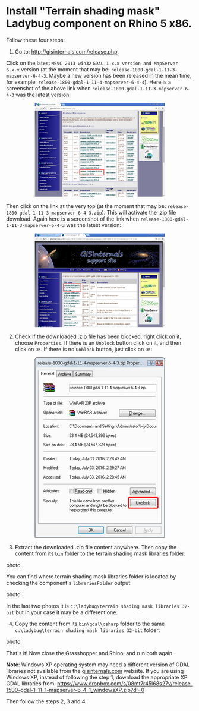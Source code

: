 Install "Terrain shading mask" Ladybug component on Rhino 5 x86.
========================================

Follow these four steps:

1) Go to: http://gisinternals.com/release.php.

Click on the latest ```MSVC 2013 win32``` ```GDAL 1.x.x version and MapServer 6.x.x``` version (at the moment that may be: ```release-1800-gdal-1-11-3-mapserver-6-4-3```. Maybe a new version has been released in the mean time, for example: ```release-1800-gdal-1-11-4-mapserver-6-4-4```).
Here is a screenshot of the above link when ```release-1800-gdal-1-11-3-mapserver-6-4-3``` was the latest version:

<p align="center">
  <img src="https://github.com/stgeorges/terrainShadingMask/blob/master/miscellaneous/images/step1a_32bit.jpg" width="350"/>
</p>

Then click on the link at the very top (at the moment that may be: ```release-1800-gdal-1-11-3-mapserver-6-4-3.zip```). This will activate the .zip file download.
Again here is a screenshot of the link when ```release-1800-gdal-1-11-3-mapserver-6-4-3``` was the latest version:

<p align="center">
  <img src="https://github.com/stgeorges/terrainShadingMask/blob/master/miscellaneous/images/step1b_32bit.jpg" width="350"/>
</p>


2) Check if the downloaded .zip file has been blocked: right click on it, choose ```Properties```. If there is an ```Unblock``` button click on it, and then click on ```OK```. If there is no ```Unblock``` button, just click on ```OK```:

<p align="center">
  <img src="https://github.com/stgeorges/terrainShadingMask/blob/master/miscellaneous/images/step2_32bit.jpg" width="350"/>
</p>

 
3) Extract the downloaded .zip file content anywhere.
Then copy the content from its ```bin``` folder to the terrain shading mask libraries folder:

photo.

You can find where terrain shading mask libraries folder is located by checking the component's ```librariesFolder``` output:

photo.

In the last two photos it is ```c:\ladybug\terrain shading mask libraries 32-bit``` but in your case it may be a different one.


4) Copy the content from its ```bin\gdal\csharp``` folder to the same ```c:\ladybug\terrain shading mask libraries 32-bit``` folder:

photo.

That's it!
Now close the Grasshopper and Rhino, and run both again.
 

**Note**: Windows XP operating system may need a different version of GDAL libraries not available from the [gisinternals.com](http://gisinternals.com/release.php) website.
If you are using Windows XP, instead of following the step 1, download the appropriate XP GDAL libraries from: https://www.dropbox.com/s/08mt7r45l68s27v/release-1500-gdal-1-11-1-mapserver-6-4-1_windowsXP.zip?dl=0

Then follow the steps 2, 3 and 4.
